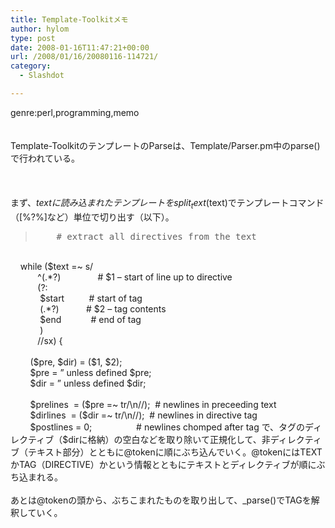 ```yaml
---
title: Template-Toolkitメモ
author: hylom
type: post
date: 2008-01-16T11:47:21+00:00
url: /2008/01/16/20080116-114721/
category:
  - Slashdot

---
```

genre:perl&#44;programming&#44;memo  
</br>   
Template-ToolkitのテンプレートのParseは、Template/Parser.pm中のparse()で行われている。</br>  
</br>   
まず、$textに読み込まれたテンプレートをsplit_text($text)でテンプレートコマンド（[%?%]など）単位で切り出す（以下）。 

> <div>
>   <tt> &nbsp; &nbsp; # extract all directives from the text </tt>
> </div>

</br>   
&nbsp; &nbsp; while ($text =~ s/</br>   
&nbsp; &nbsp; &nbsp; &nbsp; &nbsp; &nbsp;^(.*?)&nbsp; &nbsp; &nbsp; &nbsp; &nbsp; &nbsp; &nbsp; &nbsp;# $1 &#8211; start of line up to directive</br>   
&nbsp; &nbsp; &nbsp; &nbsp; &nbsp; &nbsp;(?:</br>   
&nbsp; &nbsp; &nbsp; &nbsp; &nbsp; &nbsp; $start&nbsp; &nbsp; &nbsp; &nbsp; &nbsp; # start of tag</br>   
&nbsp; &nbsp; &nbsp; &nbsp; &nbsp; &nbsp; (.*?)&nbsp; &nbsp; &nbsp; &nbsp; &nbsp; &nbsp;# $2 &#8211; tag contents</br>   
&nbsp; &nbsp; &nbsp; &nbsp; &nbsp; &nbsp; $end&nbsp; &nbsp; &nbsp; &nbsp; &nbsp; &nbsp; # end of tag</br>   
&nbsp; &nbsp; &nbsp; &nbsp; &nbsp; &nbsp; )</br>   
&nbsp; &nbsp; &nbsp; &nbsp; &nbsp; &nbsp;//sx) {</br>   
&nbsp;</br>   
&nbsp; &nbsp; &nbsp; &nbsp; ($pre&#44; $dir) = ($1&#44; $2);</br>   
&nbsp; &nbsp; &nbsp; &nbsp; $pre = &#8221; unless defined $pre;</br>   
&nbsp; &nbsp; &nbsp; &nbsp; $dir = &#8221; unless defined $dir;</br>   
&nbsp;</br>   
&nbsp; &nbsp; &nbsp; &nbsp; $prelines&nbsp; = ($pre =~ tr/\n//);&nbsp; # newlines in preceeding text</br>   
&nbsp; &nbsp; &nbsp; &nbsp; $dirlines&nbsp; = ($dir =~ tr/\n//);&nbsp; # newlines in directive tag</br>   
&nbsp; &nbsp; &nbsp; &nbsp; $postlines = 0;&nbsp; &nbsp; &nbsp; &nbsp; &nbsp; &nbsp; &nbsp; &nbsp; &nbsp; # newlines chomped after tag で、タグのディレクティブ（$dirに格納）の空白などを取り除いて正規化して、非ディレクティブ（テキスト部分）とともに@tokenに順にぶち込んでいく。@tokenにはTEXTかTAG（DIRECTIVE）かという情報とともにテキストとディレクティブが順にぶち込まれる。</br>  
</br>   
あとは@tokenの頭から、ぶちこまれたものを取り出して、_parse()でTAGを解釈していく。</br>  
</br>  
</br>
